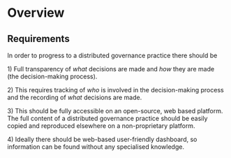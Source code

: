 # Overview

## Requirements

In order to progress to a distributed governance practice there should be

1\) Full transparency of _what_ decisions are made and _how_ they are made \(the decision-making process\).

2\) This requires tracking of _who_ is involved in the decision-making process and the recording of _what_ decisions are made.

3\) This should be fully accessible on an open-source, web based platform. The full content of a distributed governance practice should be easily copied and reproduced elsewhere on a non-proprietary platform.

4\) Ideally there should be web-based user-friendly dashboard, so information can be found without any specialised knowledge.











